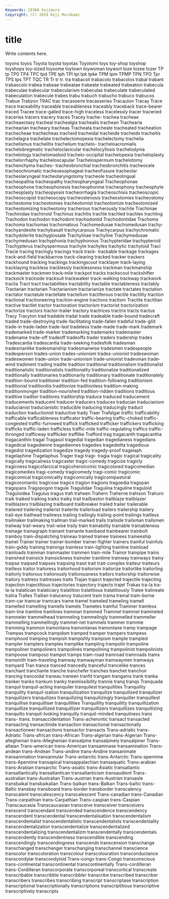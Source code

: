 ```yaml
---
Keywords: 18308 kojimura
Copyright: (C) 2024 Koji Murakami
---
```


# title

Write contents here.



toyons toyos Toyota
toyota toyotas Toyotomi toys toy-shop toyshop toyshops toy-sized toysome toytown
toywoman toywort toze tozee tozer TP tp TP0 TP4 TPC
tpd TPE tph TPI tpi tpk tpke TPM tpm TPMP
TPN TPO Tpr TPS tps TPT TQC TR Tr tr
tr. tra trabacoli trabacolo trabacolos trabal trabant trabascolo trabea trabeae
trabeatae trabeate trabeated trabeation trabecula trabeculae trabecular trabecularism trabeculas trabeculate
trabeculated trabeculation trabecule trabes trabu trabuch trabucho trabuco trabucos Trabue
Trabzon TRAC trac tracasserie tracasseries Tracaulon Tracay Trace trace traceability
traceable traceableness traceably traceback trace-bearer traced Tracee trace-galled trace-high traceless
tracelessly tracer traceried traceries tracers tracery traces Tracey trache- trachea
tracheae tracheaectasy tracheal trachealgia trachealis trachean Trachearia trachearian tracheary tracheas
Tracheata tracheate tracheated tracheation trachecheae trachecheas tracheid tracheidal tracheide tracheids
tracheitis trachelagra trachelate trachelectomopexia trachelectomy trachelia trachelismus trachelitis trachelium trachelo-
tracheloacromialis trachelobregmatic tracheloclavicular trachelocyllosis trachelodynia trachelology trachelomastoid trachelo-occipital trachelopexia tracheloplasty
trachelorrhaphy tracheloscapular Trachelospermum trachelotomy trachenchyma tracheo- tracheobronchial tracheobronchitis tracheocele tracheochromatic
tracheoesophageal tracheofissure tracheolar tracheolaryngeal tracheolaryngotomy tracheole tracheolingual tracheopathia tracheopathy tracheopharyngeal
Tracheophonae tracheophone tracheophonesis tracheophonine tracheophony tracheophyte tracheoplasty tracheopyosis tracheorrhagia tracheoschisis
tracheoscopic tracheoscopist tracheoscopy tracheostenosis tracheostomies tracheostomy tracheotome tracheotomies tracheotomist tracheotomize
tracheotomized tracheotomizing tracheotomy tracherous tracherously trachile Trachiniae Trachinidae trachinoid Trachinus
trachitis trachle trachled trachles trachling Trachodon trachodon trachodont trachodontid Trachodontidae
Trachoma trachoma trachomas trachomatous Trachomedusae trachomedusan trachy- trachyandesite trachybasalt trachycarpous
Trachycarpus trachychromatic trachydolerite trachyglossate Trachylinae trachyline Trachymedusae trachymedusan trachyphonia trachyphonous
Trachypteridae trachypteroid Trachypterus trachyspermous trachyte trachytes trachytic trachytoid Traci Tracie
tracing tracingly tracings track track- trackable trackage trackages track-and-field trackbarrow
track-clearing tracked tracker trackers trackhound tracking trackings trackingscout tracklayer track-laying
tracklaying trackless tracklessly tracklessness trackman trackmanship trackmaster trackmen track-mile trackpot
tracks trackscout trackshifter tracksick trackside tracksuit trackwalker track-walking trackway trackwork
traclia Tract tract tractabilities tractability tractable tractableness tractably Tractarian tractarian
Tractarianism tractarianize tractate tractates tractation tractator tractatule tractellate tractellum tractiferous
tractile tractility traction tractional tractioneering traction-engine tractions tractism Tractite tractitian
tractive tractlet tractor tractoration tractorism tractorist tractorization tractorize tractors tractor-trailer
tractory tractrices tractrix tracts tractus Tracy Tracyton trad tradable tradal
trade tradeable trade-bound tradecraft traded trade-destroying trade-facilitating trade-fallen tradeful trade-gild
trade-in trade-laden trade-last tradeless trade-made trade-mark trademark trademarked trade-marker trademarking
trademarks trademaster tradename trade-off tradeoff tradeoffs trader traders tradership trades
Tradescantia tradescantia trade-seeking tradesfolk tradesman tradesmanlike tradesmanship tradesmanwise tradesmen tradespeople
tradesperson trades-union trades-unionism trades-unionist tradeswoman tradeswomen trade-union trade-unionism trade-unionist tradevman
trade-wind tradiment trading tradite tradition traditional traditionalism traditionalist traditionalistic traditionalists
traditionality traditionalize traditionalized traditionally traditionaries traditionarily traditionary traditionate traditionately tradition-bound
traditioner tradition-fed tradition-following traditionism traditionist traditionitis traditionize traditionless tradition-making traditionmonger
tradition-nourished tradition-ridden traditions traditious traditive traditor traditores traditorship traduce traduced
traducement traducements traducent traducer traducers traduces traducian traducianism traducianist traducianistic
traducible traducing traducingly traduct traduction traductionist traductive trady Traer Trafalgar
traffic trafficability trafficable trafficableness trafficator traffic-bearing traffic-choked traffic-congested traffic-furrowed traffick
trafficked trafficker traffickers trafficking trafficks traffic-laden trafficless traffic-mile traffic-regulating traffics
traffic-thronged trafficway trafflicker trafflike Trafford trag tragacanth tragacantha tragacanthin tragal
Tragasol tragedial tragedian tragedianess tragedians tragedical tragedienne tragediennes tragedies tragedietta
tragedious tragedist tragedization tragedize tragedy tragedy-proof tragelaph tragelaphine Tragelaphus Trager
tragi tragi- tragia tragic tragical tragicality tragically tragicalness tragicaster tragic-comedy
tragicize tragicly tragicness tragicofarcical tragicoheroicomic tragicolored tragicomedian tragicomedies tragi-comedy tragicomedy
tragi-comic tragicomic tragicomical tragicomicality tragicomically tragicomipastoral tragicoromantic tragicose tragics tragion
tragions tragoedia tragopan tragopans Tragopogon tragule Tragulidae Tragulina traguline traguloid
Traguloidea Tragulus tragus trah traheen Trahern Traherne trahison Trahurn traik
traiked traiking traiks traiky trail trailbaston trailblaze trailblazer trailblazers trailblazing
trailboard trailbreaker trailed trailer trailerable trailered trailering trailerist trailerite trailerload
trailers trailership trailery trail-eye trailhead trailiness trailing trailingly trailing-point trailings
trailless trailmaker trailmaking trailman trail-marked trails trailside trailsman trailsmen trailway
trail-weary trail-wise traily train trainability trainable trainableness trainage trainagraph trainant
trainante trainband trainbearer trainbolt trainboy train-dispatching traineau trained trainee trainees
traineeship trainel Trainer trainer trainer-bomber trainer-fighter trainers trainful trainfuls train-giddy
training trainings trainless train-lighting trainline trainload trainloads trainman trainmaster trainmen
train-mile Trainor trainpipe trains trainshed trainsick trainsickness trainster traintime trainway
trainways trainy traipse traipsed traipses traipsing traist trait trait-complex traiteur
traiteurs traitless traitor traitoress traitorhood traitorism traitorize traitorlike traitorling traitorly
traitorous traitorously traitorousness traitors traitorship traitorwise traitory traitress traitresses traits
Trajan traject trajected trajectile trajecting trajection trajectitious trajectories trajectory trajects
trajet Trakas tra-la tra-la-la tralatician tralaticiary tralatition tralatitious tralatitiously Tralee
tralineate tralira Tralles Trallian tralucency tralucent tram trama tramal tram-borne
tram-car tramcar tramcars trame tramel trameled trameling tramell tramelled tramelling
tramells tramels Trametes tramful Traminer tramless tram-line tramline tramlines tramman
trammed Trammel trammel trammeled trammeler trammelhead trammeling trammelingly trammelled trammeller
trammelling trammellingly trammel-net trammels trammer trammie tramming trammon tramontana tramontanas
tramontane tramp trampage Trampas trampcock trampdom tramped tramper trampers trampess
tramphood tramping trampish trampishly trampism trample trampled trampler tramplers tramples
tramplike trampling trampolin trampoline trampoliner trampoliners trampolines trampolining trampolinist trampolinists
trampoose tramposo trampot tramps tram-road tramroad tramroads trams tramsmith tram-traveling
tramway tramwayman tramwaymen tramways tramyard Tran trance tranced trancedly tranceful
trancelike trances tranchant tranchante tranche tranchefer tranches tranchet tranchoir trancing
trancoidal traneau traneen tranfd trangam trangams trank tranka tranker tranks
trankum tranky tranmissibility trannie tranq tranqs Tranquada tranquil tranquil-acting tranquiler
tranquilest tranquilities Tranquility tranquility tranquil-ization tranquilization tranquilize tranquilized tranquilizer tranquilizers
tranquilizes tranquilizing tranquilizingly tranquiller tranquillest tranquillise tranquilliser tranquillities Tranquillity tranquillity
tranquillization tranquillize tranquillized tranquillizer tranquillizers tranquillizes tranquillizing tranquillo tranquil-looking tranquilly
tranquil-minded tranquilness trans trans- trans. transaccidentation Trans-acherontic transact transacted transacting
transactinide transaction transactional transactionally transactioneer transactions transactor transacts Trans-adriatic trans-Adriatic
Trans-african trans-African Trans-algerian trans-Algerian Trans-alleghenian trans-Alleghenian transalpine transalpinely transalpiner Trans-altaian
Trans-american trans-American transaminase transamination Trans-andean trans-Andean Trans-andine trans-Andine transanimate transanimation
transannular Trans-antarctic trans-Antarctic Trans-apennine trans-Apennine transapical transappalachian transaquatic Trans-arabian trans-Arabian
transarctic Trans-asiatic trans-Asiatic transatlantic transatlantically transatlantican transatlanticism transaudient Trans-australian trans-Australian
Trans-austrian trans-Austrian transaxle transbaikal transbaikalian Trans-balkan trans-Balkan Trans-baltic trans-Baltic transbay
transboard trans-border transborder transcalency transcalent transcalescency transcalescent Trans-canadian trans-Canadian Trans-carpathian
trans-Carpathian Trans-caspian trans-Caspian Transcaucasia Transcaucasian transceive transceiver transceivers transcend transcendant
transcended transcendence transcendency transcendent transcendental transcendentalisation transcendentalism transcendentalist transcendentalistic transcendentalists
transcendentality transcendentalization transcendentalize transcendentalized transcendentalizing transcendentalizm transcendentally transcendentals transcendently transcendentness
transcendible transcending transcendingly transcendingness transcends transcension transchange transchanged transchanger transchanging
transchannel transcience transcolor transcoloration transcolour transcolouration transconductance transcondylar transcondyloid Trans-congo
trans-Congo transconscious trans-continental transcontinental transcontinentally Trans-cordilleran trans-Cordilleran transcorporate transcorporeal transcortical
transcreate transcribable transcribble transcribbler transcribe transcribed transcriber transcribers transcribes transcribing
transcript transcriptase transcription transcriptional transcriptionally transcriptions transcriptitious transcriptive transcriptively transcripts
